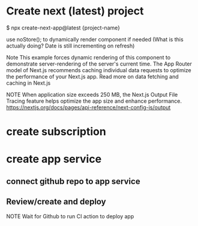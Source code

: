# Create next (latest) project

$ npx create-next-app@latest {project-name}

use noStore(); to dynamically render component if needed (What is this actually doing? Date is still incrementing on refresh)

Note
This example forces dynamic rendering of this component to demonstrate server-rendering of the server's current time. The App Router model of Next.js recommends caching individual data requests to optimize the performance of your Next.js app. Read more on data fetching and caching in Next.js

NOTE
When application size exceeds 250 MB, the Next.js Output File Tracing feature helps optimize the app size and enhance performance. https://nextjs.org/docs/pages/api-reference/next-config-js/output

# create subscription

# create app service

## connect github repo to app service

## Review/create and deploy

NOTE
Wait for Github to run CI action to deploy app

